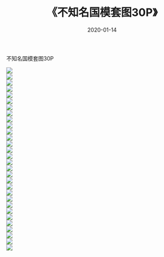 ﻿---
layout: post
title:  《不知名国模套图30P》
date:   2020-01-14
img: http://imgx.orgx.ga/漏D/2020/不知名国模套图30P/000.jpg
categories: [美女, 清纯, 唯美]
---

不知名国模套图30P

  ![](http://imgx.orgx.ga/漏D/2020/不知名国模套图30P/001.jpg) <br> ![](http://imgx.orgx.ga/漏D/2020/不知名国模套图30P/002.jpg) <br> ![](http://imgx.orgx.ga/漏D/2020/不知名国模套图30P/003.jpg) <br> ![](http://imgx.orgx.ga/漏D/2020/不知名国模套图30P/004.jpg) <br> ![](http://imgx.orgx.ga/漏D/2020/不知名国模套图30P/005.jpg) <br> ![](http://imgx.orgx.ga/漏D/2020/不知名国模套图30P/006.jpg) <br> ![](http://imgx.orgx.ga/漏D/2020/不知名国模套图30P/007.jpg) <br> ![](http://imgx.orgx.ga/漏D/2020/不知名国模套图30P/008.jpg) <br> ![](http://imgx.orgx.ga/漏D/2020/不知名国模套图30P/009.jpg) <br> ![](http://imgx.orgx.ga/漏D/2020/不知名国模套图30P/010.jpg) <br> ![](http://imgx.orgx.ga/漏D/2020/不知名国模套图30P/011.jpg) <br> ![](http://imgx.orgx.ga/漏D/2020/不知名国模套图30P/012.jpg) <br> ![](http://imgx.orgx.ga/漏D/2020/不知名国模套图30P/013.jpg) <br> ![](http://imgx.orgx.ga/漏D/2020/不知名国模套图30P/014.jpg) <br> ![](http://imgx.orgx.ga/漏D/2020/不知名国模套图30P/015.jpg) <br> ![](http://imgx.orgx.ga/漏D/2020/不知名国模套图30P/016.jpg) <br> ![](http://imgx.orgx.ga/漏D/2020/不知名国模套图30P/017.jpg) <br> ![](http://imgx.orgx.ga/漏D/2020/不知名国模套图30P/018.jpg) <br> ![](http://imgx.orgx.ga/漏D/2020/不知名国模套图30P/019.jpg) <br> ![](http://imgx.orgx.ga/漏D/2020/不知名国模套图30P/020.jpg) <br> ![](http://imgx.orgx.ga/漏D/2020/不知名国模套图30P/021.jpg) <br> ![](http://imgx.orgx.ga/漏D/2020/不知名国模套图30P/022.jpg) <br> ![](http://imgx.orgx.ga/漏D/2020/不知名国模套图30P/023.jpg) <br> ![](http://imgx.orgx.ga/漏D/2020/不知名国模套图30P/024.jpg) <br> ![](http://imgx.orgx.ga/漏D/2020/不知名国模套图30P/025.jpg) <br> ![](http://imgx.orgx.ga/漏D/2020/不知名国模套图30P/026.jpg) <br> ![](http://imgx.orgx.ga/漏D/2020/不知名国模套图30P/027.jpg) <br> ![](http://imgx.orgx.ga/漏D/2020/不知名国模套图30P/028.jpg) <br> ![](http://imgx.orgx.ga/漏D/2020/不知名国模套图30P/029.jpg) <br> ![](http://imgx.orgx.ga/漏D/2020/不知名国模套图30P/030.jpg) <br>